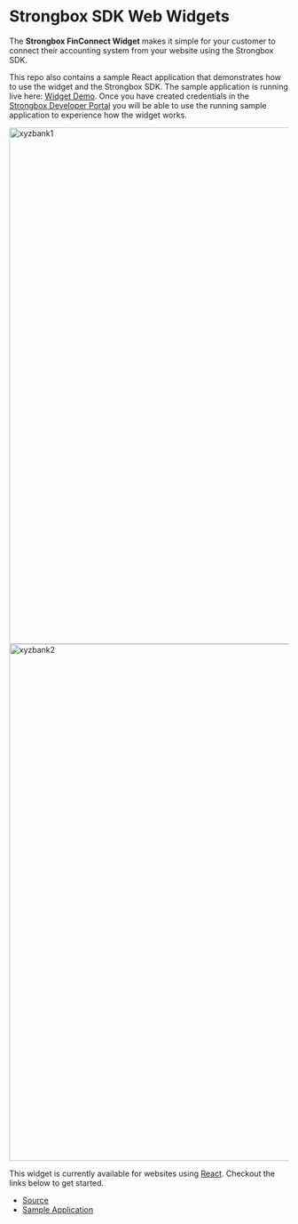 # Strongbox SDK Web Widgets

The **Strongbox FinConnect Widget** makes it simple for your customer to connect their accounting system from your website using the Strongbox SDK.

This repo also contains a sample React application that demonstrates how to use the widget and the Strongbox SDK.  The sample application is running live here: [Widget Demo](https://widgetdemo.strongbox.link/). Once you have created credentials in the [Strongbox Developer Portal](https://developer.strongbox.link/) you will be able to use the running sample application to experience how the widget works.

<img width="929" alt="xyzbank1" src="https://user-images.githubusercontent.com/83089395/131019840-7a2514a6-87b8-4542-9307-3d15f35971b1.PNG">

<img width="930" alt="xyzbank2" src="https://user-images.githubusercontent.com/83089395/131019984-7c1df0a9-e762-4a5e-adba-4a5c3d6d449f.PNG">

This widget is currently available for websites using [React](https://reactjs.org/). Checkout the links below to get started.

- [Source](strongbox-finconnect-react)
- [Sample Application](strongbox-finconnect-react-demo)
